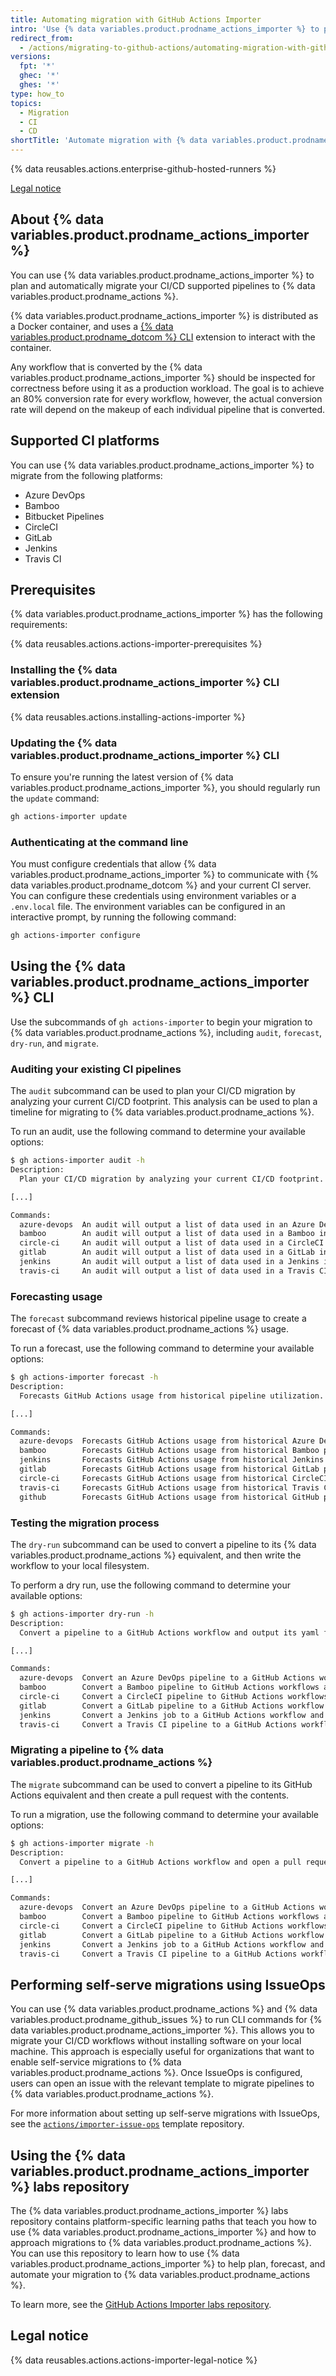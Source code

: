 ```yaml
---
title: Automating migration with GitHub Actions Importer
intro: 'Use {% data variables.product.prodname_actions_importer %} to plan and automate your migration to {% data variables.product.prodname_actions %}.'
redirect_from:
  - /actions/migrating-to-github-actions/automating-migration-with-github-actions-importer
versions:
  fpt: '*'
  ghec: '*'
  ghes: '*'
type: how_to
topics:
  - Migration
  - CI
  - CD
shortTitle: 'Automate migration with {% data variables.product.prodname_actions_importer %}'
---
```


{% data reusables.actions.enterprise-github-hosted-runners %}

[Legal notice](#legal-notice)

## About {% data variables.product.prodname_actions_importer %}

You can use {% data variables.product.prodname_actions_importer %} to plan and automatically migrate your CI/CD supported pipelines to {% data variables.product.prodname_actions %}.

{% data variables.product.prodname_actions_importer %} is distributed as a Docker container, and uses a [{% data variables.product.prodname_dotcom %} CLI](https://cli.github.com) extension to interact with the container.

Any workflow that is converted by the {% data variables.product.prodname_actions_importer %} should be inspected for correctness before using it as a production workload. The goal is to achieve an 80% conversion rate for every workflow, however, the actual conversion rate will depend on the makeup of each individual pipeline that is converted.

## Supported CI platforms

You can use {% data variables.product.prodname_actions_importer %} to migrate from the following platforms:

- Azure DevOps
- Bamboo
- Bitbucket Pipelines
- CircleCI
- GitLab
- Jenkins
- Travis CI

## Prerequisites

{% data variables.product.prodname_actions_importer %} has the following requirements:

{% data reusables.actions.actions-importer-prerequisites %}

### Installing the {% data variables.product.prodname_actions_importer %} CLI extension

{% data reusables.actions.installing-actions-importer %}

### Updating the {% data variables.product.prodname_actions_importer %} CLI

To ensure you're running the latest version of {% data variables.product.prodname_actions_importer %}, you should regularly run the `update` command:

```bash
gh actions-importer update
```

### Authenticating at the command line

You must configure credentials that allow {% data variables.product.prodname_actions_importer %} to communicate with {% data variables.product.prodname_dotcom %} and your current CI server. You can configure these credentials using environment variables or a `.env.local` file. The environment variables can be configured in an interactive prompt, by running the following command:

```bash
gh actions-importer configure
```

## Using the {% data variables.product.prodname_actions_importer %} CLI

Use the subcommands of `gh actions-importer` to begin your migration to {% data variables.product.prodname_actions %}, including `audit`, `forecast`, `dry-run`, and `migrate`.

### Auditing your existing CI pipelines

The `audit` subcommand can be used to plan your CI/CD migration by analyzing your current CI/CD footprint. This analysis can be used to plan a timeline for migrating to {% data variables.product.prodname_actions %}.

To run an audit, use the following command to determine your available options:

```bash
$ gh actions-importer audit -h
Description:
  Plan your CI/CD migration by analyzing your current CI/CD footprint.

[...]

Commands:
  azure-devops  An audit will output a list of data used in an Azure DevOps instance.
  bamboo        An audit will output a list of data used in a Bamboo instance.
  circle-ci     An audit will output a list of data used in a CircleCI instance.
  gitlab        An audit will output a list of data used in a GitLab instance.
  jenkins       An audit will output a list of data used in a Jenkins instance.
  travis-ci     An audit will output a list of data used in a Travis CI instance.
```

### Forecasting usage

The `forecast` subcommand reviews historical pipeline usage to create a forecast of {% data variables.product.prodname_actions %} usage.

To run a forecast, use the following command to determine your available options:

```bash
$ gh actions-importer forecast -h
Description:
  Forecasts GitHub Actions usage from historical pipeline utilization.

[...]

Commands:
  azure-devops  Forecasts GitHub Actions usage from historical Azure DevOps pipeline utilization.
  bamboo        Forecasts GitHub Actions usage from historical Bamboo pipeline utilization.
  jenkins       Forecasts GitHub Actions usage from historical Jenkins pipeline utilization.
  gitlab        Forecasts GitHub Actions usage from historical GitLab pipeline utilization.
  circle-ci     Forecasts GitHub Actions usage from historical CircleCI pipeline utilization.
  travis-ci     Forecasts GitHub Actions usage from historical Travis CI pipeline utilization.
  github        Forecasts GitHub Actions usage from historical GitHub pipeline utilization.
```

### Testing the migration process

The `dry-run` subcommand can be used to convert a pipeline to its {% data variables.product.prodname_actions %} equivalent, and then write the workflow to your local filesystem.

To perform a dry run, use the following command to determine your available options:

```bash
$ gh actions-importer dry-run -h
Description:
  Convert a pipeline to a GitHub Actions workflow and output its yaml file.

[...]

Commands:
  azure-devops  Convert an Azure DevOps pipeline to a GitHub Actions workflow and output its yaml file.
  bamboo        Convert a Bamboo pipeline to GitHub Actions workflows and output its yaml file.
  circle-ci     Convert a CircleCI pipeline to GitHub Actions workflows and output the yaml file(s).
  gitlab        Convert a GitLab pipeline to a GitHub Actions workflow and output the yaml file.
  jenkins       Convert a Jenkins job to a GitHub Actions workflow and output its yaml file.
  travis-ci     Convert a Travis CI pipeline to a GitHub Actions workflow and output its yaml file.
```

### Migrating a pipeline to {% data variables.product.prodname_actions %}

The `migrate` subcommand can be used to convert a pipeline to its GitHub Actions equivalent and then create a pull request with the contents.

To run a migration, use the following command to determine your available options:

```bash
$ gh actions-importer migrate -h
Description:
  Convert a pipeline to a GitHub Actions workflow and open a pull request with the changes.

[...]

Commands:
  azure-devops  Convert an Azure DevOps pipeline to a GitHub Actions workflow and open a pull request with the changes.
  bamboo        Convert a Bamboo pipeline to GitHub Actions workflows and open a pull request with the changes.
  circle-ci     Convert a CircleCI pipeline to GitHub Actions workflows and open a pull request with the changes.
  gitlab        Convert a GitLab pipeline to a GitHub Actions workflow and open a pull request with the changes.
  jenkins       Convert a Jenkins job to a GitHub Actions workflow and open a pull request with the changes.
  travis-ci     Convert a Travis CI pipeline to a GitHub Actions workflow and open a pull request with the changes.
```

## Performing self-serve migrations using IssueOps

You can use {% data variables.product.prodname_actions %} and {% data variables.product.prodname_github_issues %} to run CLI commands for {% data variables.product.prodname_actions_importer %}. This allows you to migrate your CI/CD workflows without installing software on your local machine. This approach is especially useful for organizations that want to enable self-service migrations to {% data variables.product.prodname_actions %}. Once IssueOps is configured, users can open an issue with the relevant template to migrate pipelines to {% data variables.product.prodname_actions %}.

For more information about setting up self-serve migrations with IssueOps, see the [`actions/importer-issue-ops`](https://github.com/actions/importer-issue-ops) template repository.

## Using the {% data variables.product.prodname_actions_importer %} labs repository

The {% data variables.product.prodname_actions_importer %} labs repository contains platform-specific learning paths that teach you how to use {% data variables.product.prodname_actions_importer %} and how to approach migrations to {% data variables.product.prodname_actions %}. You can use this repository to learn how to use {% data variables.product.prodname_actions_importer %} to help plan, forecast, and automate your migration to {% data variables.product.prodname_actions %}.

To learn more, see the [GitHub Actions Importer labs repository](https://github.com/actions/importer-labs/tree/main#readme).

## Legal notice

{% data reusables.actions.actions-importer-legal-notice %}
